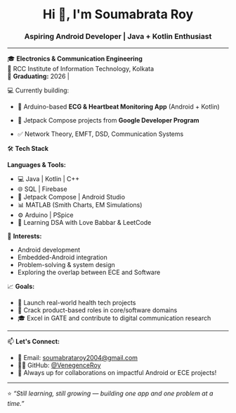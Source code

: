<h1 align="center">Hi 👋, I'm Soumabrata Roy</h1>
<h3 align="center">Aspiring Android Developer | Java + Kotlin Enthusiast</h3>

---

🎓 **Electronics & Communication Engineering**  
📍 RCC Institute of Information Technology, Kolkata  
🎯 **Graduating:** 2026 |

💻 Currently building:  
- 🔬 Arduino-based **ECG & Heartbeat Monitoring App** (Android + Kotlin)  
- 📱 Jetpack Compose projects from **Google Developer Program**

 
- ✅ Network Theory, EMFT, DSD, Communication Systems  


🛠️ **Tech Stack**

**Languages & Tools:**  
- 💻 Java | Kotlin | C++ 
- 🌐 SQL | Firebase  
- 📲 Jetpack Compose | Android Studio  
- 📊 MATLAB (Smith Charts, EM Simulations)  
- ⚙️ Arduino | PSpice  
- 🧠 Learning DSA with Love Babbar & LeetCode  

🎯 **Interests:**  
- Android development  
- Embedded-Android integration  
- Problem-solving & system design  
- Exploring the overlap between ECE and Software

📈 **Goals:**  
- 🧪 Launch real-world health tech projects  
- 💼 Crack product-based roles in core/software domains  
- 🎓 Excel in GATE and contribute to digital communication research

---

📫 **Let's Connect:**  
- 📧 Email: [soumabrataroy2004@gmail.com](mailto:soumabrataroy2004@gmail.com)  
- 🧑‍💻 GitHub: [@VenegenceRoy](https://github.com/VenegenceRoy)  
- 💬 Always up for collaborations on impactful Android or ECE projects!

---

⭐ *“Still learning, still growing — building one app and one problem at a time.”*

